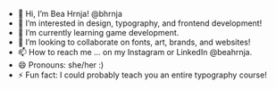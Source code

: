 - 👋 Hi, I’m Bea Hrnja! @bhrnja 
- 👀 I’m interested in design, typography, and frontend development!
- 🌱 I’m currently learning game development.
- 💞️ I’m looking to collaborate on fonts, art, brands, and websites!
- 📫 How to reach me ... on my Instagram or LinkedIn @beahrnja.
- 😄 Pronouns: she/her :)
- ⚡ Fun fact: I could probably teach you an entire typography course!

<!---
bhrnja/bhrnja is a ✨ special ✨ repository because its `README.md` (this file) appears on your GitHub profile.
You can click the Preview link to take a look at your changes.
--->
